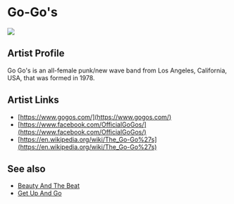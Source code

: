 # Go-Go's

![](../../asssets/artists/Go-Gos.png)

## Artist Profile

Go Go's is an all-female punk/new wave band from Los Angeles, California, USA, that was formed in 1978.

## Artist Links

- [https://www.gogos.com/](https://www.gogos.com/)
- [https://www.facebook.com/OfficialGoGos/](https://www.facebook.com/OfficialGoGos/)
- [https://en.wikipedia.org/wiki/The_Go-Go%27s](https://en.wikipedia.org/wiki/The_Go-Go%27s)


## See also

- [Beauty And The Beat](Go-Gos-Beauty_And_The_Beat.md)
- [Get Up And Go](Go-Gos-Get_Up_And_Go.md)
